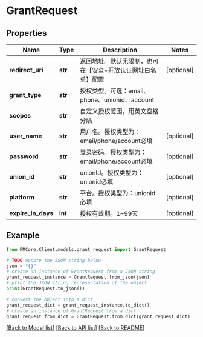 # GrantRequest


## Properties

Name | Type | Description | Notes
------------ | ------------- | ------------- | -------------
**redirect_uri** | **str** | 返回地址。默认无限制，也可在【安全-开放认证网址白名单】配置 | [optional] 
**grant_type** | **str** | 授权类型。可选：email、phone、unionid、account | 
**scopes** | **str** | 自定义授权范围，用英文空格分隔 | 
**user_name** | **str** | 用户名。授权类型为：email/phone/account必填 | [optional] 
**password** | **str** | 登录密码。授权类型为：email/phone/account必填 | [optional] 
**union_id** | **str** | unionId。授权类型为：unionid必填 | [optional] 
**platform** | **str** | 平台。授权类型为：unionid必填 | [optional] 
**expire_in_days** | **int** | 授权有效期。1~99天 | [optional] 

## Example

```python
from PMCore.Client.models.grant_request import GrantRequest

# TODO update the JSON string below
json = "{}"
# create an instance of GrantRequest from a JSON string
grant_request_instance = GrantRequest.from_json(json)
# print the JSON string representation of the object
print(GrantRequest.to_json())

# convert the object into a dict
grant_request_dict = grant_request_instance.to_dict()
# create an instance of GrantRequest from a dict
grant_request_from_dict = GrantRequest.from_dict(grant_request_dict)
```
[[Back to Model list]](../README.md#documentation-for-models) [[Back to API list]](../README.md#documentation-for-api-endpoints) [[Back to README]](../README.md)


